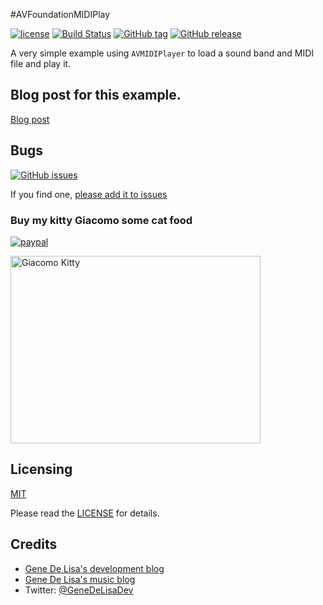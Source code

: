 #AVFoundationMIDIPlay


[![license](https://img.shields.io/github/license/mashape/apistatus.svg)](https://en.wikipedia.org/wiki/MIT_License)
[![Build Status](https://travis-ci.org/genedelisa/TableBinding.svg)](https://travis-ci.org/genedelisa/AVFoundationMIDIPlay)
[![GitHub tag](https://img.shields.io/github/tag/genedelisa/tablebinding.svg)](https://github.com/genedelisa/AVFoundationMIDIPlay/)
[![GitHub release](https://img.shields.io/github/release/genedelisa/tablebinding.svg)](https://github.com/genedelisa/AVFoundationMIDIPlay/)

A very simple example using `AVMIDIPlayer` to load a sound band and MIDI file and play it.


## Blog post for this example.

[Blog post](http://www.rockhoppertech.com/blog/swift-2-avfounda…ay-audio-or-midi/)


## Bugs


[![GitHub issues](https://img.shields.io/github/issues/genedelisa/tablebinding.svg)](https://github.com/genedelisa/AVFoundationMIDIPlay/issues)

If you find one, [please add it to issues](https://github.com/genedelisa/AVFoundationMIDIPlay/issues)



### Buy my kitty Giacomo some cat food

[![paypal](https://www.paypalobjects.com/en_US/i/btn/btn_donate_SM.gif)](https://www.paypal.com/cgi-bin/webscr?cmd=_donations&business=F5KE9Z29MH8YQ&bnP-DonationsBF:btn_donate_SM.gif:NonHosted)

<img src="http://www.rockhoppertech.com/blog/wp-content/uploads/2015/05/IMG_0657.png" alt="Giacomo Kitty" width="400" height="300">

## Licensing

[MIT](https://en.wikipedia.org/wiki/MIT_License)

Please read the [LICENSE](LICENSE) for details.

## Credits

*	[Gene De Lisa's development blog](http://rockhoppertech.com/blog/)
*	[Gene De Lisa's music blog](http://genedelisa.com/)
*   Twitter: [@GeneDeLisaDev](http://twitter.com/genedelisadev)
